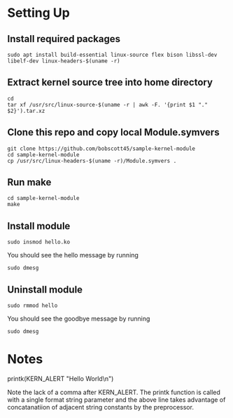 
# Setting Up

## Install required packages


    sudo apt install build-essential linux-source flex bison libssl-dev libelf-dev linux-headers-$(uname -r) 


## Extract kernel source tree into home directory


    cd
    tar xf /usr/src/linux-source-$(uname -r | awk -F. '{print $1 "." $2}').tar.xz


## Clone this repo and copy local Module.symvers


    git clone https://github.com/bobscott45/sample-kernel-module
    cd sample-kernel-module
    cp /usr/src/linux-headers-$(uname -r)/Module.symvers .


## Run make


    cd sample-kernel-module
    make


## Install module

    sudo insmod hello.ko


You should see the hello message by running 
    
    sudo dmesg

## Uninstall module
   
    sudo rmmod hello

You should see the goodbye message by running 
    
    sudo dmesg


# Notes

printk(KERN_ALERT "Hello World\n")

Note the lack of a comma after KERN_ALERT. The printk function is called with a single format string parameter and the above line takes advantage of concatanatiion of adjacent string constants by the preprocessor.
